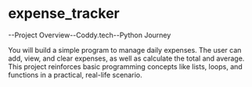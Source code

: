 # expense_tracker
--Project Overview--Coddy.tech--Python Journey

You will build a simple program to manage daily expenses.
The user can add, view, and clear expenses, as well as calculate the total and average.
This project reinforces basic programming concepts like lists, loops, and functions in a practical, real-life scenario.
